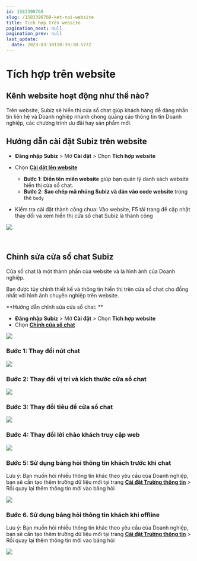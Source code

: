 ```yaml
---
id: 1583390769
slug: /1583390769-ket-noi-website
title: Tích hợp trên website
pagination_next: null
pagination_prev: null
last_update:
  date: 2023-03-30T10:39:10.577Z
---
```


# Tích hợp trên website





## Kênh website hoạt động như thế nào?


Trên website, Subiz sẽ hiển thị cửa sổ chat giúp khách hàng dễ dàng nhắn tin liên hệ và Doanh nghiệp nhanh chóng quảng cáo thông tin tin Doanh nghiệp, các chương trình ưu đãi hay sản phẩm mới.
## Hướng dẫn cài đặt Subiz trên website


- **Đăng nhập Subiz** > Mở **Cài đặt** > Chọn **Tích hợp website**
- Chọn **[Cài đặt lên website](https://app.subiz.com.vn/website/install)**

    - **Bước 1**: **Điền tên miền website** giúp bạn quản lý danh sách website hiển thị cửa sổ chat.
    - **Bước 2**: **Sao chép mã nhúng Subiz và dán vào code website** trong thẻ `body`

- Kiểm tra cài đặt thành công chưa: Vào website, F5 tải trang để cập nhật thay đổi và xem hiển thị cửa sổ chat Subiz là thành công




![](https://vcdn.subiz-cdn.com/file/firrxrtaryzlwrsozemi_acpxkgumifuoofoosble)




 










## Chỉnh sửa cửa sổ chat Subiz


Cửa sổ chat là một thành phần của website và là hình ảnh của Doanh nghiệp.



Bạn được tùy chỉnh thiết kế và thông tin hiển thị trên cửa sổ chat cho đồng nhất với hình ảnh chuyên nghiệp trên website.



**Hướng dẫn chỉnh sửa cửa sổ chat: **

- **Đăng nhập Subiz** > Mở **Cài đặt** > Chọn **Tích hợp website**
- Chọn **[Chỉnh cửa sổ chat](https://app.subiz.com.vn/chatbox/design)**




![](https://vcdn.subiz-cdn.com/file/firrxrtaulttuopofdzz_acpxkgumifuoofoosble)



### Bước 1: Thay đổi nút chat 





![](https://vcdn.subiz-cdn.com/file/firrxrtawwgyhkvefhov_acpxkgumifuoofoosble)



### Bước 2: Thay đổi vị trí và kích thước cửa sổ chat





![](https://vcdn.subiz-cdn.com/file/firrxrtazcqewezsvopz_acpxkgumifuoofoosble)



### Bước 3: Thay đổi tiêu đề cửa sổ chat



![](https://vcdn.subiz-cdn.com/file/firrxrtbbnhtuvfmqoaa_acpxkgumifuoofoosble)

### Bước 4: Thay đổi lời chào khách truy cập web





![](https://vcdn.subiz-cdn.com/file/firrxrtbdyyenuxcwxqd_acpxkgumifuoofoosble)



### Bước 5: Sử dụng bảng hỏi thông tin khách trước khi chat


Lưu ý: Bạn muốn hỏi nhiều thông tin khác theo yêu cầu của Doanh nghiệp, bạn sẽ cần tạo thêm trường dữ liệu mới tại trang **[Cài đặt Trường thông tin](https://app.subiz.com.vn/settings/user-attributes)** > Rồi quay lại thêm thông tin mới vào bảng hỏi 


![](https://vcdn.subiz-cdn.com/file/firrxrtbglgvzuqcjslo_acpxkgumifuoofoosble)





### Bước 6. Sử dụng bảng hỏi thông tin khách khi offline


Lưu ý: Bạn muốn hỏi nhiều thông tin khác theo yêu cầu của Doanh nghiệp, bạn sẽ cần tạo thêm trường dữ liệu mới tại trang **[Cài đặt Trường thông tin](https://app.subiz.com.vn/settings/user-attributes)** > Rồi quay lại thêm thông tin mới vào bảng hỏi 


![](https://vcdn.subiz-cdn.com/file/firrxrtbiyopchbgbale_acpxkgumifuoofoosble)